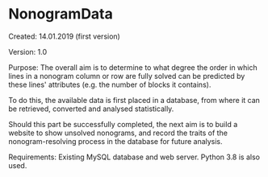 # NonogramData

Created: 14.01.2019 (first version)

Version: 1.0

Purpose:
The overall aim is to determine to what degree the order in which lines in a nonogram column or row are fully solved can be predicted by these lines' attributes (e.g. the number of blocks it contains).

To do this, the available data is first placed in a database, from where it can be retrieved, converted and analysed statistically.

Should this part be successfully completed, the next aim is to build a website to show unsolved nonograms, and record the traits of the nonogram-resolving process in the database for future analysis.

Requirements: Existing MySQL database and web server. Python 3.8 is also used.
